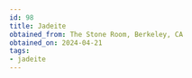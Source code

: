 ```yaml
---
id: 98
title: Jadeite 
obtained_from: The Stone Room, Berkeley, CA
obtained_on: 2024-04-21
tags:
- jadeite
---
```

